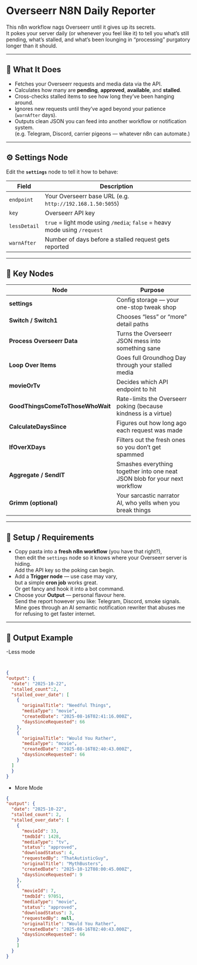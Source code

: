 # Overseerr N8N Daily Reporter 

This n8n workflow nags Overseerr until it gives up its secrets.  
It pokes your server daily (or whenever you feel like it) to tell you what’s still pending, what’s stalled, and what’s been lounging in “processing” purgatory longer than it should.

---

## 🧠 What It Does

- Fetches your Overseerr requests and media data via the API.  
- Calculates how many are **pending**, **approved**, **available**, and **stalled**.  
- Cross-checks stalled items to see how long they’ve been hanging around.  
- Ignores new requests until they’ve aged beyond your patience (`warnAfter` days).  
- Outputs clean JSON you can feed into another workflow or notification system.  
  (e.g. Telegram, Discord, carrier pigeons — whatever n8n can automate.)

---

## ⚙️ Settings Node

Edit the **`settings`** node to tell it how to behave:

| Field | Description |
|-------|--------------|
| `endpoint` | Your Overseerr base URL (e.g. `http://192.168.1.50:5055`) |
| `key` | Overseerr API key |
| `lessDetail` | `true` = light mode using `/media`; `false` = heavy mode using `/request` |
| `warnAfter` | Number of days before a stalled request gets reported |

---

## 🧩 Key Nodes

| Node | Purpose |
|------|----------|
| **settings** | Config storage — your one-stop tweak shop |
| **Switch / Switch1** | Chooses “less” or “more” detail paths |
| **Process Overseerr Data** | Turns the Overseerr JSON mess into something sane |
| **Loop Over Items** | Goes full Groundhog Day through your stalled media |
| **movieOrTv** | Decides which API endpoint to hit |
| **GoodThingsComeToThoseWhoWait** | Rate-limits the Overseerr poking (because kindness is a virtue) |
| **CalculateDaysSince** | Figures out how long ago each request was made |
| **IfOverXDays** | Filters out the fresh ones so you don’t get spammed |
| **Aggregate / SendIT** | Smashes everything together into one neat JSON blob for your next workflow |
| **Grimm (optional)** | Your sarcastic narrator AI, who yells when you break things |

---

## 🧰 Setup / Requirements

- Copy pasta into a **fresh n8n workflow** (you have that right?),  
  then edit the `settings` node so it knows where your Overseerr server is hiding.  
  Add the API key so the poking can begin.  
- Add a **Trigger node** — use case may vary,  
  but a simple **cron job** works great.  
  Or get fancy and hook it into a bot command.  
- Choose your **Output** — personal flavour here.  
  Send the report however you like: Telegram, Discord, smoke signals.  
  Mine goes through an AI semantic notification rewriter that abuses me  
  for refusing to get faster internet.

---

## 💬 Output Example

-Less mode
```json


{
"output": {
  "date": "2025-10-22",
  "stalled_count":2,
  "stalled_over_date": [
    {
      "originalTitle": "Needful Things",
      "mediaType": "movie",
      "createdDate": "2025-08-16T02:41:16.000Z",
      "daysSinceRequested": 66
    },
    {
      "originalTitle": "Would You Rather",
      "mediaType": "movie",
      "createdDate": "2025-08-16T02:40:43.000Z",
      "daysSinceRequested": 66
    }
  ]
  }
}
```

- More Mode
```json
{
"output": {
  "date": "2025-10-22",
  "stalled_count": 2,
  "stalled_over_date": [
    {
      "movieId": 33,
      "tmdbId": 1428,
      "mediaType": "tv",
      "status": "approved",
      "downloadStatus": 4,
      "requestedBy": "ThatAutisticGuy",
      "originalTitle": "MythBusters",
      "createdDate": "2025-10-12T08:00:45.000Z",
      "daysSinceRequested": 9
    },
    {
      "movieId": 7,
      "tmdbId": 97051,
      "mediaType": "movie",
      "status": "approved",
      "downloadStatus": 3,
      "requestedBy": null,
      "originalTitle": "Would You Rather",
      "createdDate": "2025-08-16T02:40:43.000Z",
      "daysSinceRequested": 66
    }
    ]
  }
}
